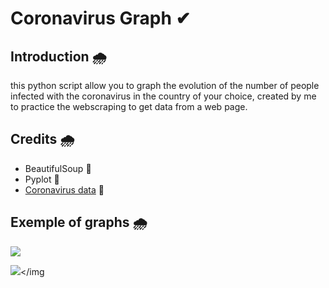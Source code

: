 # Coronavirus Graph ✔

## Introduction 🌧
this python script allow you to graph the evolution of the number of people infected with the coronavirus in the country of your choice, created by me to practice the webscraping to get data from a web page.

## Credits 🌧
- BeautifulSoup 🚩
- Pyplot 🚩
- <a href="https://www.coronavirus-statistiques.com/">Coronavirus data</a> 🚩

## Exemple of graphs  🌧
<img src="https://zupimages.net/viewer.php?id=22/29/4h64.png"></img>

<img src="https://zupimages.net/viewer.php?id=22/29/al8r.png"></img
